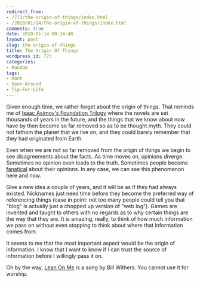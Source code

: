 ```yaml
---
redirect_from:
- /773/the-origin-of-things/index.html
- /2010/01/14/the-origin-of-things/index.html
comments: true
date: 2010-01-14 08:14:48
layout: post
slug: the-origin-of-things
title: The Origin Of Things
wordpress_id: 773
categories:
- Random
tags:
- Rant
- Seen-Around
- Tip-For-Life
---
```


Given enough time, we rather forget about the origin of things.  That reminds me of [Isaac Asimov's Foundation Trilogy](http://www.goingthewongway.com/currently-reading/the-foundation-trilogy-by-isaac-asimov/) where the novels are set thousands of years in the future, and the things that we know about now have by then become so far removed so as to be thought myth.  They could not fathom the planet that we live on, and they could barely remember that they had originated from Earth.

Even when we are not so far removed from the origin of things we begin to see disagreements about the facts.  As time moves on, opinions diverge.  Sometimes no opinion even leads to the truth.  Sometimes people become [fanatical](http://www.goingthewongway.com/10/fanaticism/) about their opinions.  In any case, we can see this phenomenon here and now.

Give a new idea a couple of years, and it will be as if they had always existed.  Nicknames just need time before they become the preferred way of referencing things (case in point: not too many people could tell you that "blog" is actually just a chopped up version of "web log").  Games are invented and taught to others with no regards as to why certain things are the way that they are.  It is amazing, really, to think of how much information we pass on without even stopping to think about where that information comes from.

It seems to me that the _most_ important aspect would be the origin of information.  I know that I want to know if I can trust the source of information before I willingly pass it on.

Oh by the way, [Lean On Me](http://en.wikipedia.org/wiki/Lean_on_Me_%28song%29) is a song by Bill Withers.  You cannot use it for worship.
